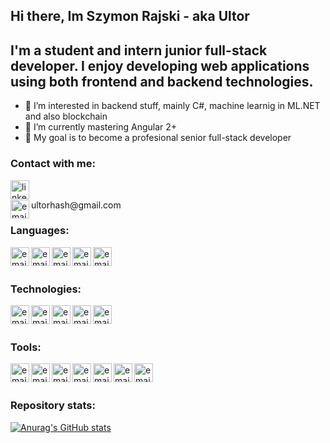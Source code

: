 ## Hi there, Im Szymon Rajski - aka Ultor
## I'm a student and intern junior full-stack developer. I enjoy developing web applications using both frontend and backend technologies.
- 👀 I’m interested in backend stuff, mainly C#, machine learnig in ML.NET and also blockchain
- 🌱 I’m currently mastering Angular 2+
- 🥅 My goal is to become a profesional senior full-stack developer

### Contact with me:
[<img align="left" alt="linkedin" width="30px" height="30px" src="https://www.svgrepo.com/show/57068/linkedin.svg" />][linkedin]
<br />
<div style="display: inline"><img align="left" alt="email" width="30px" height="30px" src="https://www.svgrepo.com/show/32100/email.svg" />ultorhash@gmail.com</div>
<br />

### Languages:
<img align="left" alt="email" width="30px" height="30px" src="https://www.svgrepo.com/show/353622/c-sharp.svg" />
<img align="left" alt="email" width="30px" height="30px" src="https://www.svgrepo.com/show/354478/typescript-icon.svg" />
<img align="left" alt="email" width="30px" height="30px" src="https://www.svgrepo.com/show/255832/sql.svg" />
<img align="left" alt="email" width="30px" height="30px" src="https://www.svgrepo.com/show/349402/html5.svg" />
<img align="left" alt="email" width="30px" height="30px" src="https://www.svgrepo.com/show/349502/sass.svg" />
<br />
<br />

### Technologies:
<img align="left" alt="email" width="30px" height="30px" src="https://upload.wikimedia.org/wikipedia/commons/a/a3/.NET_Logo.svg" />
<img align="left" alt="email" width="30px" height="30px" src="https://www.svgrepo.com/show/353396/angular-icon.svg" />
<img align="left" alt="email" width="30px" height="30px" src="https://www.svgrepo.com/show/354259/react.svg" />
<img align="left" alt="email" width="30px" height="30px" src="https://www.svgrepo.com/show/353954/karma.svg" />
<img align="left" alt="email" width="30px" height="30px" src="https://www.svgrepo.com/show/353930/jest.svg" />
<br />
<br />

### Tools:
<img align="left" alt="email" width="30px" height="30px" src="https://www.svgrepo.com/show/354522/visual-studio-code.svg" />
<img align="left" alt="email" width="30px" height="30px" src="https://www.svgrepo.com/show/354520/visual-studio.svg" />
<img align="left" alt="email" width="30px" height="30px" src="https://www.svgrepo.com/show/354202/postman-icon.svg" />
<img align="left" alt="email" width="30px" height="30px" src="https://www.svgrepo.com/show/331760/sql-database-generic.svg" />
<img align="left" alt="email" width="30px" height="30px" src="https://www.svgrepo.com/show/353782/git-icon.svg" />
<img align="left" alt="email" width="30px" height="30px" src="https://www.svgrepo.com/show/303372/azure-1-logo.svg" />
<img align="left" alt="email" width="30px" height="30px" src="https://upload.wikimedia.org/wikipedia/commons/a/af/PowerShell_Core_6.0_icon.png" />
<br />
<br />

### Repository stats:
[![Anurag's GitHub stats](https://github-readme-stats.vercel.app/api?username=ultorhash)](https://github.com/anuraghazra/github-readme-stats)

[linkedin]: https://www.linkedin.com/in/szymon-rajski-73177a21a/
[email]: https://mail.google.com/
